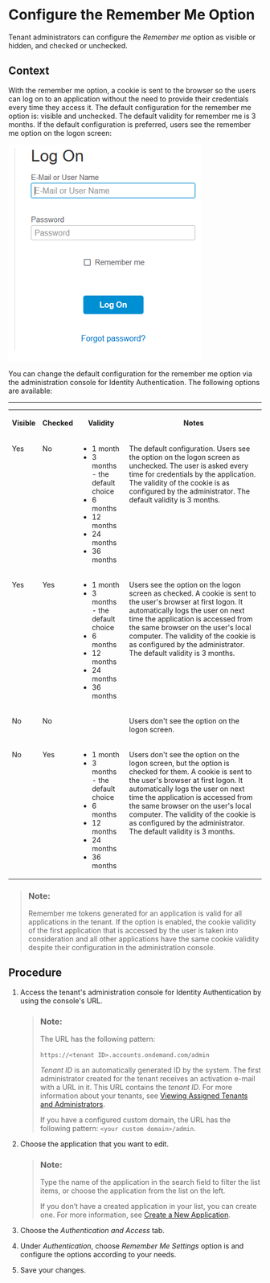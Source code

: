 <!-- loio08d41f41ec0040a79c448b59987b12ac -->

# Configure the Remember Me Option

Tenant administrators can configure the *Remember me* option as visible or hidden, and checked or unchecked.



## Context

With the remember me option, a cookie is sent to the browser so the users can log on to an application without the need to provide their credentials every time they access it. The default configuration for the remember me option is: visible and unchecked. The default validity for remember me is 3 months. If the default configuration is preferred, users see the remember me option on the logon screen:

![](images/Remember_me_223f3f7.png)

You can change the default configuration for the remember me option via the administration console for Identity Authentication. The following options are available:

****


<table>
<tr>
<th valign="top">

Visible



</th>
<th valign="top">

Checked



</th>
<th valign="top">

Validity



</th>
<th valign="top">

Notes



</th>
</tr>
<tr>
<td valign="top">

Yes



</td>
<td valign="top">

No



</td>
<td valign="top">

-   1 month
-   3 months - the default choice
-   6 months
-   12 months
-   24 months
-   36 months



</td>
<td valign="top">

The default configuration. Users see the option on the logon screen as unchecked. The user is asked every time for credentials by the application. The validity of the cookie is as configured by the administrator. The default validity is 3 months.



</td>
</tr>
<tr>
<td valign="top">

Yes



</td>
<td valign="top">

Yes



</td>
<td valign="top">

-   1 month
-   3 months - the default choice
-   6 months
-   12 months
-   24 months
-   36 months



</td>
<td valign="top">

Users see the option on the logon screen as checked. A cookie is sent to the user's browser at first logon. It automatically logs the user on next time the application is accessed from the same browser on the user's local computer. The validity of the cookie is as configured by the administrator. The default validity is 3 months.



</td>
</tr>
<tr>
<td valign="top">

No



</td>
<td valign="top">

No



</td>
<td valign="top">

 



</td>
<td valign="top">

Users don't see the option on the logon screen.



</td>
</tr>
<tr>
<td valign="top">

No



</td>
<td valign="top">

Yes



</td>
<td valign="top">

-   1 month
-   3 months - the default choice
-   6 months
-   12 months
-   24 months
-   36 months



</td>
<td valign="top">

Users don't see the option on the logon screen, but the option is checked for them. A cookie is sent to the user's browser at first logon. It automatically logs the user on next time the application is accessed from the same browser on the user's local computer. The validity of the cookie is as configured by the administrator. The default validity is 3 months.



</td>
</tr>
</table>

> ### Note:  
> Remember me tokens generated for an application is valid for all applications in the tenant. If the option is enabled, the cookie validity of the first application that is accessed by the user is taken into consideration and all other applications have the same cookie validity despite their configuration in the administration console.



## Procedure

1.  Access the tenant's administration console for Identity Authentication by using the console's URL.

    > ### Note:  
    > The URL has the following pattern:
    > 
    > `https://<tenant ID>.accounts.ondemand.com/admin`
    > 
    > *Tenant ID* is an automatically generated ID by the system. The first administrator created for the tenant receives an activation e-mail with a URL in it. This URL contains the *tenant ID*. For more information about your tenants, see [Viewing Assigned Tenants and Administrators](../viewing-assigned-tenants-and-administrators-f56e6f2.md).
    > 
    > If you have a configured custom domain, the URL has the following pattern: `<your custom domain>/admin`.

2.  Choose the application that you want to edit.

    > ### Note:  
    > Type the name of the application in the search field to filter the list items, or choose the application from the list on the left.
    > 
    > If you don’t have a created application in your list, you can create one. For more information, see [Create a New Application](create-a-new-application-0d4b255.md).

3.  Choose the *Authentication and Access* tab.

4.  Under *Authentication*, choose *Remember Me Settings* option is and configure the options according to your needs.

5.  Save your changes.


